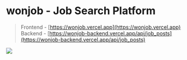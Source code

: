 # wonjob - Job Search Platform
> Frontend - [https://wonjob.vercel.app](https://wonjob.vercel.app)
<br> Backend - [https://wonjob-backend.vercel.app/api/job_posts](https://wonjob-backend.vercel.app/api/job_posts)   
  <a href="https://skillicons.dev">
    <img src="https://skillicons.dev/icons?i=vue,mongo,nodejs,express" />
  </a>
